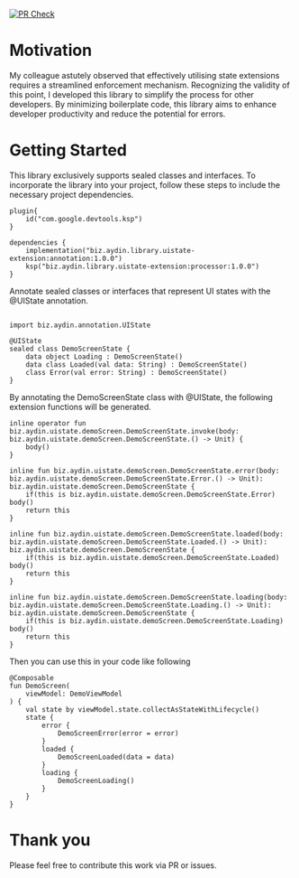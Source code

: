 [![PR Check](https://github.com/umitnuri/uistate-extensions/actions/workflows/pr-check.yml/badge.svg)](https://github.com/umitnuri/uistate-extensions/actions/workflows/pr-check.yml)
# Motivation
My colleague astutely observed that effectively utilising state extensions requires a streamlined enforcement mechanism. Recognizing the validity of this point, I developed this library to simplify the process for other developers. By minimizing boilerplate code, this library aims to enhance developer productivity and reduce the potential for errors.
# Getting Started
This library exclusively supports sealed classes and interfaces. To incorporate the library into your project, follow these steps to include the necessary project dependencies.
```
plugin{
    id("com.google.devtools.ksp")
}

dependencies {
    implementation("biz.aydin.library.uistate-extension:annotation:1.0.0")
    ksp("biz.aydin.library.uistate-extension:processor:1.0.0")
}
```
Annotate sealed classes or interfaces that represent UI states with the @UIState annotation.
```

import biz.aydin.annotation.UIState

@UIState
sealed class DemoScreenState {
    data object Loading : DemoScreenState()
    data class Loaded(val data: String) : DemoScreenState()
    class Error(val error: String) : DemoScreenState()
}
```
By annotating the DemoScreenState class with @UIState, the following extension functions will be generated.
```
inline operator fun biz.aydin.uistate.demoScreen.DemoScreenState.invoke(body: biz.aydin.uistate.demoScreen.DemoScreenState.() -> Unit) {
	body()
}

inline fun biz.aydin.uistate.demoScreen.DemoScreenState.error(body: biz.aydin.uistate.demoScreen.DemoScreenState.Error.() -> Unit): biz.aydin.uistate.demoScreen.DemoScreenState {
	if(this is biz.aydin.uistate.demoScreen.DemoScreenState.Error) body()
	return this
}

inline fun biz.aydin.uistate.demoScreen.DemoScreenState.loaded(body: biz.aydin.uistate.demoScreen.DemoScreenState.Loaded.() -> Unit): biz.aydin.uistate.demoScreen.DemoScreenState {
	if(this is biz.aydin.uistate.demoScreen.DemoScreenState.Loaded) body()
	return this
}

inline fun biz.aydin.uistate.demoScreen.DemoScreenState.loading(body: biz.aydin.uistate.demoScreen.DemoScreenState.Loading.() -> Unit): biz.aydin.uistate.demoScreen.DemoScreenState {
	if(this is biz.aydin.uistate.demoScreen.DemoScreenState.Loading) body()
	return this
}

```
Then you can use this in your code like following
```
@Composable
fun DemoScreen(
    viewModel: DemoViewModel
) {
    val state by viewModel.state.collectAsStateWithLifecycle()
    state {
        error {
            DemoScreenError(error = error)
        }
        loaded {
            DemoScreenLoaded(data = data)
        }
        loading {
            DemoScreenLoading()
        }
    }
}
```
# Thank you
Please feel free to contribute this work via PR or issues.
